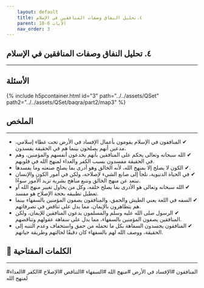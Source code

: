 ```yaml
---
    layout: default
    title: ٤.تحليل النفاق وصفات المنافقين في الإسلام
    parent: الأيات 6-18
    nav_order: 3
---
```

## ٤. تحليل النفاق وصفات المنافقين في الإسلام
***
## الأسئلة 
{% include h5pcontainer.html id="3" path="../../assets/QSet" path2="../../assets/QSet/baqra/part2/map3" %}
## الملخص
***
- ‏✔ المنافقون في الإسلام يقومون بأعمال الإفساد في الأرض تحت غطاء إسلامي، مدعين أنهم يصلحون بينما هم في الحقيقة يفسدون. 
- ‏✔ الله سبحانه وتعالى يحكم على المنافقين بأنهم يخدعون أنفسهم والمؤمنين، وهم في الحقيقة مفسدون بسبب الكفر والعداء لمنهج الله في قلوبهم. 
- ‏✔ الكون لا يصلح إلا بمنهج الله، لأنه الخالق وهو أدرى بما يصلح صنعته وما يفسدها. 
- ‏✔ في الحياة الدنيوية، نلجأ إلى صانع الشيء لإصلاحه، ولكن في أمور الكون والإنسان نبتعد عن منهج الخالق ونتبع مناهج بشرية تزيد الأمور سوءًا. 
- ‏✔ الله سبحانه وتعالى هو الأدرى بما يصلح خلقه، وكل من يحاول تغيير منهج الله أو تعطيل تطبيقه بحجة الإصلاح هو مفسد. 
- ‏✔ السفه في اللغة يعني الطيش والحمق، والمنافقون يصفون المؤمنين بالسفهاء بينما هم يتظاهرون بالإيمان، مما يدل على تناقض في تصرفاتهم. 
- ‏✔ الرسول صلى الله عليه وسلم والمسلمون يدعون المنافقين للإيمان، ولكن المنافقين يصفون المؤمنين بالسفهاء، مما يدل على سفاهة عقولهم وتناقضهم. 
- ‏✔ المنافقون يجسدون السفاهة بكل ما تحمله من حمق واستخفاف وعدم التنبه إلى الحقيقة، ووصف الله لهم بالسفهاء كان دقيقًا لحالتهم وطريقة حياتهم. 

## 🔑 الكلمات المفتاحية
***
#المنافقون #الإفساد في الأرض #منهج الله #السفهاء #التناقض #الإصلاح #الكفر #العداء لمنهج الله
